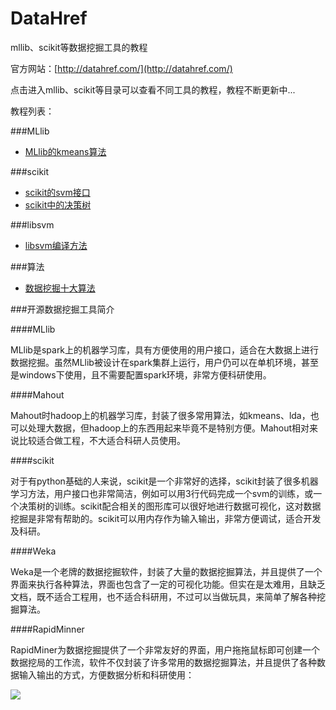 # DataHref
mllib、scikit等数据挖掘工具的教程

官方网站：[http://datahref.com/](http://datahref.com/)


点击进入mllib、scikit等目录可以查看不同工具的教程，教程不断更新中...

教程列表：

###MLlib

+ [MLlib的kmeans算法](https://github.com/CrawlScript/DataHref/blob/master/mllib/kmeans.md)

###scikit

+ [scikit的svm接口](https://github.com/CrawlScript/DataHref/blob/master/scikit/svm.md)
+ [scikit中的决策树](https://github.com/CrawlScript/DataHref/blob/master/scikit/decision_tree.md)

###libsvm

+ [libsvm编译方法](https://github.com/CrawlScript/DataHref/blob/master/libsvm/compile.md)

###算法

+ [数据挖掘十大算法](https://github.com/CrawlScript/DataHref/blob/master/algorithm/top10.md)


###开源数据挖掘工具简介



####MLlib

MLlib是spark上的机器学习库，具有方便使用的用户接口，适合在大数据上进行数据挖掘。虽然MLlib被设计在spark集群上运行，用户仍可以在单机环境，甚至是windows下使用，且不需要配置spark环境，非常方便科研使用。


####Mahout

Mahout时hadoop上的机器学习库，封装了很多常用算法，如kmeans、lda，也可以处理大数据，但hadoop上的东西用起来毕竟不是特别方便。Mahout相对来说比较适合做工程，不大适合科研人员使用。



####scikit


对于有python基础的人来说，scikit是一个非常好的选择，scikit封装了很多机器学习方法，用户接口也非常简洁，例如可以用3行代码完成一个svm的训练，或一个决策树的训练。scikit配合相关的图形库可以很好地进行数据可视化，这对数据挖掘是非常有帮助的。scikit可以用内存作为输入输出，非常方便调试，适合开发及科研。


####Weka

Weka是一个老牌的数据挖掘软件，封装了大量的数据挖掘算法，并且提供了一个界面来执行各种算法，界面也包含了一定的可视化功能。但实在是太难用，且缺乏文档，既不适合工程用，也不适合科研用，不过可以当做玩具，来简单了解各种挖掘算法。

####RapidMinner


RapidMiner为数据挖掘提供了一个非常友好的界面，用户拖拖鼠标即可创建一个数据挖局的工作流，软件不仅封装了许多常用的数据挖掘算法，并且提供了各种数据输入输出的方式，方便数据分析和科研使用：

![](https://rapidminer.com/wp-content/uploads/2013/11/drag1.png)







